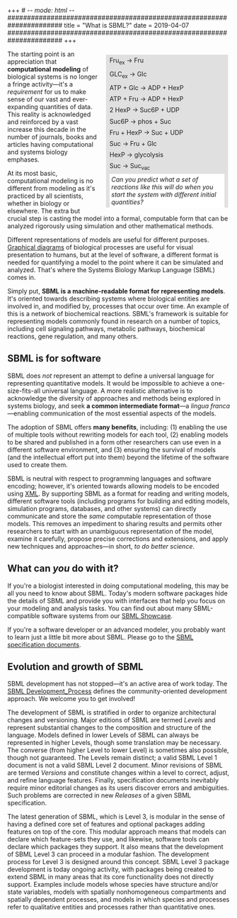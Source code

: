 +++ # -*- mode: html -*-
######################################################################
title = "What is SBML?"
date  = 2019-04-07
######################################################################
+++

<div class="rounded-corners" style="float: right; margin: 10px 5px 10px 15px; background-color: #e0e0e0">
<div class="sm-font" style="padding: 0 8px 0 8px; line-height: 180%">
Fru<sub>ex</sub> &rarr; Fru <br>
GLC<sub>ex</sub> &rarr; Glc <br>
ATP + Glc &rarr; ADP + HexP <br>
ATP + Fru &rarr; ADP + HexP <br>
2 HexP &rarr; Suc6P + UDP <br>
Suc6P &rarr; phos + Suc <br>
Fru + HexP &rarr; Suc + UDP <br>
Suc &rarr; Fru + Glc <br>
HexP &rarr; glycolysis <br>
Suc &rarr; Suc<sub>vac</sub>
</div>
<div class="sm-font" style="margin: 0 8px 0 8px; padding: 4px; background-color: #fff; width: 18em">
<em>Can you predict what a set of reactions like this will do when you start the system with different initial quantities? </em></div>
</div>

The starting point is an appreciation that **computational modeling** of biological systems is no longer a fringe activity&mdash;it's a _requirement_ for us to make sense of our vast and ever-expanding quantities of data.  This reality is acknowledged and reinforced by a vast increase this decade in the number of journals, books and articles having computational and systems biology emphases.

At its most basic, computational modeling is no different from modeling as it's practiced by all scientists, whether in biology or elsewhere.  The extra but crucial step is casting the model into a formal, computable form that can be analyzed rigorously using simulation and other mathematical methods.

Different representations of models are useful for different purposes. [Graphical diagrams](http://sbgn.org) of biological processes are useful for visual presentation to humans, but at the level of software, a different format is needed for quantifying a model to the point where it can be simulated and analyzed.  That's where the Systems Biology Markup Language (SBML) comes in.

Simply put, **SBML is a machine-readable format for representing models**.
It's oriented towards describing systems where biological entities are involved in, and modified by, processes that occur over time.  An example of this is a network of biochemical reactions.  SBML's framework is suitable for representing models commonly found in research on a number of topics, including cell signaling pathways, metabolic pathways, biochemical reactions, gene regulation, and many others.

## SBML is for software 

SBML does _not_ represent an attempt to define a universal language for representing quantitative models.  It would be impossible to achieve a one-size-fits-all universal language. A more realistic alternative is to acknowledge the diversity of approaches and methods being explored in systems biology, and seek **a common intermediate format**&mdash;a _lingua franca_&mdash;enabling communication of the most essential aspects of the models.

The adoption of SBML offers **many benefits**, including: (1) enabling the use of multiple tools without rewriting models for each tool, (2) enabling models to be shared and published in a form other researchers can use even in a different software environment, and (3) ensuring the survival of models (and the intellectual effort put into them) beyond the lifetime of the software used to create them.

SBML is neutral with respect to programming languages and software encoding; however, it's oriented towards allowing models to be encoded using [XML](http://www.w3.org/XML).  By supporting SBML as a format for reading and writing models, different software tools (including programs for building and editing models, simulation programs, databases, and other systems) can directly communicate and store the _same_ computable representation of those models.  This removes an impediment to sharing results and permits other researchers to start with an unambiguous representation of the model, examine it carefully, propose precise corrections and extensions, and apply new techniques and approaches&mdash;in short, _to do better science_.

## What can _you_ do with it? 

If you're a biologist interested in doing computational modeling, this may be all you need to know about SBML.  Today's modern software packages hide the details of SBML and provide you with interfaces that help you focus on your modeling and analysis tasks.  You can find out about many SBML-compatible software systems from our [SBML Showcase](/showcase).

If you're a software developer or an advanced modeler, you probably want to learn just a little bit more about SBML.  Please go to the [SBML specification documents](/documents/specifications).

## Evolution and growth of SBML 

SBML development has not stopped&mdash;it's an active area of work today.  The [SBML Development_Process](/documents/process) defines the community-oriented development approach. We welcome you to get involved!

The development of SBML is stratified in order to organize architectural changes and versioning. Major editions of SBML are termed _Levels_ and represent substantial changes to the composition and structure of the language. Models defined in lower Levels of SBML can always be represented in higher Levels, though some translation may be necessary. The converse (from higher Level to lower Level) is sometimes also possible, though not guaranteed. The Levels remain distinct; a valid SBML Level&nbsp;1 document is not a valid SBML Level&nbsp;2 document. Minor revisions of SBML are termed _Versions_ and constitute changes within a level to correct, adjust, and refine language features. Finally, specification documents inevitably require minor editorial changes as its users discover errors and ambiguities. Such problems are corrected in new _Releases_ of a given SBML specification.

The latest generation of SBML, which is Level 3, is modular in the sense of having a defined core set of features and optional packages adding features on top of the core. This modular approach means that models can declare which feature-sets they use, and likewise, software tools can declare which packages they support. It also means that the development of SBML Level&nbsp;3 can proceed in a modular fashion. The development process for Level&nbsp;3 is designed around this concept. SBML Level&nbsp;3 package development is today ongoing activity, with packages being created to extend SBML in many areas that its core functionality does not directly support. Examples include models whose species have structure and/or state variables, models with spatially nonhomogeneous compartments and spatially dependent processes, and models in which species and processes refer to qualitative entities and processes rather than quantitative ones.
